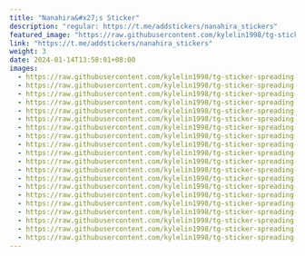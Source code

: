 ```yaml
---
title: "Nanahira&#x27;s Sticker"
description: "regular: https://t.me/addstickers/nanahira_stickers"
featured_image: "https://raw.githubusercontent.com/kylelin1998/tg-sticker-spreading-worldwide-images/main/img/c924e1d0-930b-4e62-a617-7d4f7f1031d7.jpg"
link: "https://t.me/addstickers/nanahira_stickers"
weight: 3
date: 2024-01-14T13:58:01+08:00
images:
  - https://raw.githubusercontent.com/kylelin1998/tg-sticker-spreading-worldwide-images/main/img/c924e1d0-930b-4e62-a617-7d4f7f1031d7.jpg
  - https://raw.githubusercontent.com/kylelin1998/tg-sticker-spreading-worldwide-images/main/img/9da6f839-1c94-44f6-b86b-7b2e178e6140.jpg
  - https://raw.githubusercontent.com/kylelin1998/tg-sticker-spreading-worldwide-images/main/img/0ecfffd1-f274-415c-bb17-c193ca0423c7.jpg
  - https://raw.githubusercontent.com/kylelin1998/tg-sticker-spreading-worldwide-images/main/img/be63b839-dea4-4a50-a130-d517410d8047.jpg
  - https://raw.githubusercontent.com/kylelin1998/tg-sticker-spreading-worldwide-images/main/img/2c19e51b-d729-46dd-82e2-ba278e246b0e.jpg
  - https://raw.githubusercontent.com/kylelin1998/tg-sticker-spreading-worldwide-images/main/img/33adb135-9a1a-4e24-9584-049fefdb6074.jpg
  - https://raw.githubusercontent.com/kylelin1998/tg-sticker-spreading-worldwide-images/main/img/20ae4f28-9cf2-4688-b562-ab7556442ef6.jpg
  - https://raw.githubusercontent.com/kylelin1998/tg-sticker-spreading-worldwide-images/main/img/939aca5c-441e-4919-af80-8bd90cd84608.jpg
  - https://raw.githubusercontent.com/kylelin1998/tg-sticker-spreading-worldwide-images/main/img/48b17cbd-6c02-4c12-89d7-3bef69966ce8.jpg
  - https://raw.githubusercontent.com/kylelin1998/tg-sticker-spreading-worldwide-images/main/img/30540573-7fec-4f4f-8cd9-c67f523385d1.jpg
  - https://raw.githubusercontent.com/kylelin1998/tg-sticker-spreading-worldwide-images/main/img/e90a101b-c336-4776-ba99-2291467e94f5.jpg
  - https://raw.githubusercontent.com/kylelin1998/tg-sticker-spreading-worldwide-images/main/img/361cfde8-babc-42e4-a29f-8ab54d2a8667.jpg
  - https://raw.githubusercontent.com/kylelin1998/tg-sticker-spreading-worldwide-images/main/img/cbf37282-2085-4837-b0b7-f17bd361747d.jpg
  - https://raw.githubusercontent.com/kylelin1998/tg-sticker-spreading-worldwide-images/main/img/47b24fa5-2edd-4c17-bf1a-ec159b26d001.jpg
  - https://raw.githubusercontent.com/kylelin1998/tg-sticker-spreading-worldwide-images/main/img/92b60099-f4d2-4c11-9b5b-2ed3ce6cd262.jpg
  - https://raw.githubusercontent.com/kylelin1998/tg-sticker-spreading-worldwide-images/main/img/93245122-78c5-4239-a29a-7e03e2a8b6a2.jpg
  - https://raw.githubusercontent.com/kylelin1998/tg-sticker-spreading-worldwide-images/main/img/4cd954d8-fd7f-4ea7-a3f2-94282a694b4a.jpg
  - https://raw.githubusercontent.com/kylelin1998/tg-sticker-spreading-worldwide-images/main/img/101d4853-bbe5-4813-b793-f37a8293929c.jpg
  - https://raw.githubusercontent.com/kylelin1998/tg-sticker-spreading-worldwide-images/main/img/d55db75b-7747-428d-a56d-a2151283e4f4.jpg
  - https://raw.githubusercontent.com/kylelin1998/tg-sticker-spreading-worldwide-images/main/img/64bb4e40-f9cc-4cd3-91ac-b070cf853599.jpg
---
```

